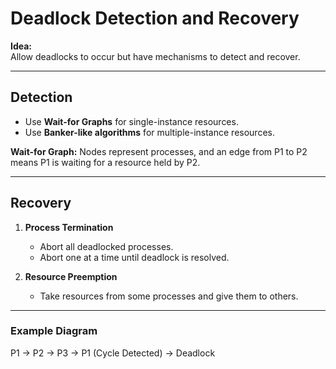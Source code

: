 # Deadlock Detection and Recovery

**Idea:**  
Allow deadlocks to occur but have mechanisms to detect and recover.

---

## Detection
- Use **Wait-for Graphs** for single-instance resources.
- Use **Banker-like algorithms** for multiple-instance resources.

**Wait-for Graph:** Nodes represent processes, and an edge from P1 to P2 means P1 is waiting for a resource held by P2.

---

## Recovery
1. **Process Termination**  
   - Abort all deadlocked processes.
   - Abort one at a time until deadlock is resolved.

2. **Resource Preemption**  
   - Take resources from some processes and give them to others.

---

### Example Diagram
P1 → P2 → P3 → P1 (Cycle Detected) → Deadlock
